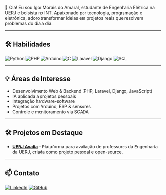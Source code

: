 👋 Olá! Eu sou Igor Morais do Amaral, estudante de Engenharia Elétrica na UERJ e bolsista no INT. Apaixonado por tecnologia, programação e eletrônica, adoro transformar ideias em projetos reais que resolvem problemas do dia a dia.

---

## 🛠️ Habilidades

![Python](https://img.shields.io/badge/Python-Intermediário-007BFF?style=flat&logo=python&logoColor=white)
![PHP](https://img.shields.io/badge/PHP-Intermediário-007BFF?style=flat&logo=php&logoColor=white)
![Arduino](https://img.shields.io/badge/Arduino-Intermediário-007BFF?style=flat&logo=arduino&logoColor=white)
![C](https://img.shields.io/badge/C-Básico-6c757d?style=flat&logo=c&logoColor=white)
![Laravel](https://img.shields.io/badge/Laravel-Básico-6c757d?style=flat&logo=laravel&logoColor=white)
![Django](https://img.shields.io/badge/Django-Básico-6c757d?style=flat&logo=django&logoColor=white)
![SQL](https://img.shields.io/badge/SQL-Básico-6c757d?style=flat&logo=sql&logoColor=white)

---

## 💡 Áreas de Interesse

- Desenvolvimento Web & Backend (PHP, Laravel, Django, JavaScript)  
- IA aplicada a projetos pessoais  
- Integração hardware-software  
- Projetos com Arduino, ESP & sensores  
- Controle e monitoramento via SCADA   

---

## 🛠️ Projetos em Destaque

- **[UERJ Avalia](https://github.com/igor-mrs/uerj-avalia)** – Plataforma para avaliação de professores da Engenharia da UERJ, criada como projeto pessoal e open-source.

---

## 📫 Contato

[![LinkedIn](https://img.shields.io/badge/LinkedIn-0A66C2?style=flat&logo=linkedin&logoColor=white)]([https://www.linkedin.com/in/igor-morais](https://www.linkedin.com/in/igor-amaral-3a2475209/))  
[![GitHub](https://img.shields.io/badge/GitHub-181717?style=flat&logo=github&logoColor=white)](https://github.com/igor-mrs)
